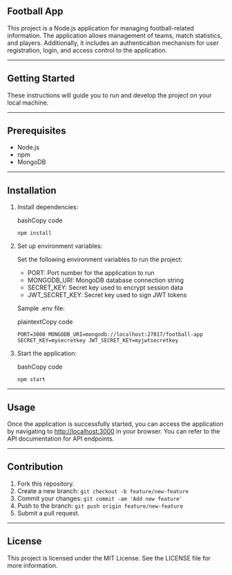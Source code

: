 Football App
------------

This project is a Node.js application for managing football-related information. The application allows management of teams, match statistics, and players. Additionally, it includes an authentication mechanism for user registration, login, and access control to the application.

* * * * *

Getting Started
---------------

These instructions will guide you to run and develop the project on your local machine.

* * * * *

Prerequisites
-------------

-   Node.js
-   npm
-   MongoDB

* * * * *

Installation
------------

1.  Install dependencies:

    bashCopy code

    `npm install`

2.  Set up environment variables:

    Set the following environment variables to run the project:

    -   PORT: Port number for the application to run
    -   MONGODB_URI: MongoDB database connection string
    -   SECRET_KEY: Secret key used to encrypt session data
    -   JWT_SECRET_KEY: Secret key used to sign JWT tokens

    Sample .env file:

    plaintextCopy code

    `PORT=3000
    MONGODB_URI=mongodb://localhost:27017/football-app
    SECRET_KEY=mysecretkey
    JWT_SECRET_KEY=myjwtsecretkey`

3.  Start the application:

    bashCopy code

    `npm start`

* * * * *

Usage
-----

Once the application is successfully started, you can access the application by navigating to [http://localhost:3000](http://localhost:3000/) in your browser. You can refer to the API documentation for API endpoints.

* * * * *

Contribution
------------

1.  Fork this repository.
2.  Create a new branch: `git checkout -b feature/new-feature`
3.  Commit your changes: `git commit -am 'Add new feature'`
4.  Push to the branch: `git push origin feature/new-feature`
5.  Submit a pull request.

* * * * *

License
-------

This project is licensed under the MIT License. See the LICENSE file for more information.
